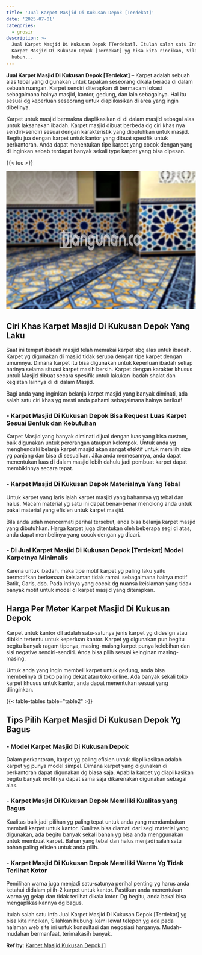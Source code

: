 ```yaml
---
title: 'Jual Karpet Masjid Di Kukusan Depok [Terdekat]'
date: '2025-07-01'
categories:
  - grosir
description: >-
  Jual Karpet Masjid Di Kukusan Depok [Terdekat]. Itulah salah satu Info Jual
  Karpet Masjid Di Kukusan Depok [Terdekat] yg bisa kita rincikan, Silahkan
  hubun...
---
```


**Jual Karpet Masjid Di Kukusan Depok \[Terdekat\]** – Karpet adalah sebuah alas tebal yang digunakan untuk tapakan seseorang dikala berada di dalam sebuah ruangan. Karpet sendiri diterapkan di bermacam lokasi sebagaimana halnya masjid, kantor, gedung, dan lain sebagainya. Hal itu sesuai dg keperluan seseorang untuk diaplikasikan di area yang ingin dibelinya.

Karpet untuk masjid bermakna diaplikasikan di di dalam masjid sebagai alas untuk laksanakan ibadah. Karpet masjid dibuat berbeda dg ciri khas nya sendiri-sendiri sesuai dengan karakteristik yang dibutuhkan untuk masjid. Begitu jua dengan karpet untuk kantor yang dibuat spesifik untuk perkantoran. Anda dapat menentukan tipe karpet yang cocok dengan yang di inginkan sebab terdapat banyak sekali type karpet yang bisa dipesan.

{{< toc >}}

![Jual Karpet Masjid Di Kukusan Depok [Terdekat]](/images/grosir-karpet-murah-44.png)

## Ciri Khas Karpet Masjid Di Kukusan Depok Yang Laku

Saat ini tempat ibadah masjid telah memakai karpet sbg alas untuk ibadah. Karpet yg digunakan di masjid tidak serupa dengan tipe karpet dengan umumnya. Dimana karpet itu bisa digunakan untuk keperluan ibadah setiap harinya selama situasi karpet masih bersih. Karpet dengan karakter khusus untuk Masjid dibuat secara spesifik untuk lakukan ibadah shalat dan kegiatan lainnya di di dalam Masjid.

Bagi anda yang inginkan belanja karpet masjid yang banyak diminati, ada salah satu ciri khas yg mesti anda pahami sebagaimana halnya berikut!

### \- Karpet Masjid Di Kukusan Depok Bisa Request Luas Karpet Sesuai Bentuk dan Kebutuhan

Karpet Masjid yang banyak diminati dijual dengan luas yang bisa custom, baik digunakan untuk perorangan ataupun kelompok. Untuk anda yg menghendaki belanja karpet masjid akan sangat efektif untuk memliih size yg panjang dan bisa di sesuaikan. Jika anda memesannya, anda dapat menentukan luas di dalam masjid lebih dahulu jadi pembuat karpet dapat membikinnya secara tepat.

### \- Karpet Masjid Di Kukusan Depok Materialnya Yang Tebal

Untuk karpet yang laris ialah karpet masjid yang bahannya yg tebal dan halus. Macam material yg satu ini dapat benar-benar menolong anda untuk pakai material yang efisien untuk karpet masjid.

Bila anda udah mencermati perihal tersebut, anda bisa belanja karpet masjid yang dibutuhkan. Harga karpet juga ditentukan oleh beberapa segi di atas, anda dapat membelinya yang cocok dengan yg dicari.

### \- Di Jual Karpet Masjid Di Kukusan Depok \[Terdekat\] Model Karpetnya Minimalis

Karena untuk ibadah, maka tipe motif karpet yg paling laku yaitu bermotifkan berkenaan keislaman tidak ramai. sebagaimana halnya motif Batik, Garis, dsb. Pada intinya yang cocok dg nuansa keislaman yang tidak banyak motif untuk model di karpet masjid yang diterapkan.

## Harga Per Meter Karpet Masjid Di Kukusan Depok

Karpet untuk kantor dll adalah satu-satunya jenis karpet yg didesign atau dibikin tertentu untuk keperluan kantor. Karpet yg digunakan pun begitu begitu banyak ragam tipenya, masing-maisng karpet punya kelebihan dan sisi negative sendiri-sendiri. Anda bisa pilih sesuai keinginan masing-masing.

Untuk anda yang ingin membeli karpet untuk gedung, anda bisa membelinya di toko paling dekat atau toko online. Ada banyak sekali toko karpet khusus untuk kantor, anda dapat menentukan sesuai yang diinginkan.

{{< table-tables table="table2" >}}

## Tips Pilih Karpet Masjid Di Kukusan Depok Yg Bagus

### \- Model Karpet Masjid Di Kukusan Depok

Dalam perkantoran, karpet yg paling efisien untuk diaplikasikan adalah karpet yg punya model simpel. Dimana karpet yang digunakan di perkantoran dapat digunakan dg biasa saja. Apabila karpet yg diaplikasikan begitu banyak motifnya dapat sama saja dikarenakan digunakan sebagai alas.

### \- Karpet Masjid Di Kukusan Depok Memiliki Kualitas yang Bagus

Kualitas baik jadi pilihan yg paling tepat untuk anda yang mendambakan membeli karpet untuk kantor. Kualitas bisa diamati dari segi material yang digunakan, ada begitu banyak sekali bahan yg bisa anda menggunakan untuk membuat karpet. Bahan yang tebal dan halus menjadi salah satu bahan paling efisien untuk anda pilih.

### \- Karpet Masjid Di Kukusan Depok Memiliki Warna Yg Tidak Terlihat Kotor

Pemilihan warna juga menjadi satu-satunya perihal penting yg harus anda ketahui didalam pilih-2 karpet untuk kantor. Pastikan anda menentukan warna yg gelap dan tidak terlihat dikala kotor. Dg begitu, anda bakal bisa mengaplikasikannya dg bagus.

Itulah salah satu Info Jual Karpet Masjid Di Kukusan Depok \[Terdekat\] yg bisa kita rincikan, Silahkan hubungi kami lewat telepon yg ada pada halaman web site ini untuk konsultasi dan negosiasi harganya. Mudah-mudahan bermanfaat, terimakasih banyak.

**Ref by:**  [Karpet Masjid Kukusan Depok []](https://id.wikipedia.org/wiki/Karpet)
